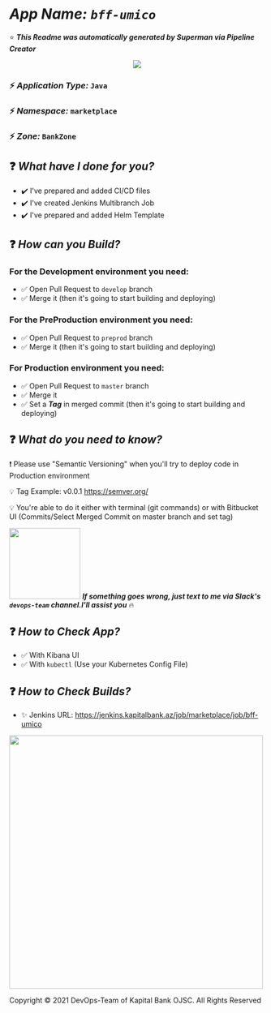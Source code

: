 # ***App Name:***  ***`bff-umico`***
:star: ***This Readme was automatically generated by Superman via Pipeline Creator***
<p align="center">
<img src="https://bitbucket.kapitalbank.az/superman-images/logo.png">
</p>

### :zap: ***Application Type:*** `Java`
### :zap: ***Namespace:*** `marketplace`
### :zap: ***Zone:*** `BankZone`

## :question: ***What have I done for you?***
- :heavy_check_mark: I've prepared and added CI/CD files
- :heavy_check_mark: I've created Jenkins Multibranch Job
- :heavy_check_mark: I've prepared and added Helm Template

## :question: ***How can you Build?***
### For the Development environment you need:
- :white_check_mark: Open Pull Request to `develop` branch
- :white_check_mark: Merge it (then it's going to start building and deploying)
### For the PreProduction environment you need:
- :white_check_mark: Open Pull Request to `preprod` branch
- :white_check_mark: Merge it (then it's going to start building and deploying)
### For Production environment you need:
- :white_check_mark: Open Pull Request to `master` branch
- :white_check_mark: Merge it
- :white_check_mark: Set a ***Tag*** in merged commit (then it's going to start building and deploying)
## :question: ***What do you need to know?***
:exclamation: Please use "Semantic Versioning" when you'll try to deploy code in Production environment

:bulb: Tag Example: v0.0.1
https://semver.org/

:bulb: You're able to do it either with terminal (git commands) or with Bitbucket UI (Commits/Select Merged Commit on master branch and set tag)

<img src="https://bitbucket.kapitalbank.az/superman-images/say-devops.png" width="140">  ***If something goes wrong, just text to me via Slack's `devops-team` channel.I'll assist you*** :fire:

## :question: ***How to Check App?***
- :white_check_mark: With Kibana UI
- :white_check_mark: With `kubectl` (Use your Kubernetes Config File)
## :question: ***How to Check Builds?***
- :sparkles: Jenkins URL: https://jenkins.kapitalbank.az/job/marketplace/job/bff-umico
<img src="https://bitbucket.kapitalbank.az/superman-images/batman.gif" width="500">

Copyright &copy; 2021 DevOps-Team of Kapital Bank OJSC. All Rights Reserved

